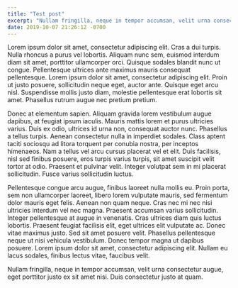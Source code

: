 ```yaml
---
title: "Test post"
excerpt: "Nullam fringilla, neque in tempor accumsan, velit urna consectetur augue, eget porttitor justo ex sit amet nisi."
date: 2019-10-07 21:26:12 -0700
---
```

Lorem ipsum dolor sit amet, consectetur adipiscing elit. Cras a dui turpis. Nulla rhoncus a purus vel lobortis. Aliquam nunc sem, euismod interdum diam sit amet, porttitor ullamcorper orci. Quisque sodales blandit nunc ut congue. Pellentesque ultrices ante maximus mauris consequat pellentesque. Lorem ipsum dolor sit amet, consectetur adipiscing elit. Proin ut justo posuere, sollicitudin neque eget, auctor ante. Quisque eget arcu nisl. Suspendisse mollis justo diam, molestie pellentesque erat lobortis sit amet. Phasellus rutrum augue nec pretium pretium.

Donec at elementum sapien. Aliquam gravida lorem vestibulum augue dapibus, at feugiat ipsum iaculis. Mauris mattis lorem et purus ultricies varius. Duis ex odio, ultrices id urna non, consequat auctor nunc. Phasellus a tellus turpis. Aenean consectetur nulla in imperdiet sodales. Class aptent taciti sociosqu ad litora torquent per conubia nostra, per inceptos himenaeos. Nam a tellus vel arcu cursus placerat vel et elit. Duis facilisis, nisl sed finibus posuere, eros turpis varius turpis, sit amet suscipit velit tortor at odio. Praesent et pulvinar velit. Integer volutpat sem in mi placerat sollicitudin. Fusce varius sollicitudin luctus.

Pellentesque congue arcu augue, finibus laoreet nulla mollis eu. Proin porta, sem non ullamcorper laoreet, libero lorem vulputate mauris, sed fermentum dolor mauris eget felis. Aenean non quam neque. Cras nec mi nec nisi ultricies interdum vel nec magna. Praesent accumsan varius sollicitudin. Integer pellentesque at augue in venenatis. Cras ultrices diam quis luctus lobortis. Praesent feugiat facilisis elit, eget ultrices elit vulputate ac. Donec vitae maximus justo. Sed sit amet posuere velit. Phasellus pellentesque neque ut nisi vehicula vestibulum. Donec tempor magna ut dapibus posuere. Lorem ipsum dolor sit amet, consectetur adipiscing elit. Nullam eu lacus sodales, finibus lectus vitae, faucibus velit.

Nullam fringilla, neque in tempor accumsan, velit urna consectetur augue, eget porttitor justo ex sit amet nisi. Duis consectetur justo at quam.
